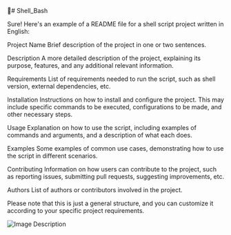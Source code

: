 🦏# Shell_Bash

Sure! Here's an example of a README file for a shell script project written in English:

Project Name
Brief description of the project in one or two sentences.

Description
A more detailed description of the project, explaining its purpose, features, and any additional relevant information.

Requirements
List of requirements needed to run the script, such as shell version, external dependencies, etc.

Installation
Instructions on how to install and configure the project. This may include specific commands to be executed, configurations to be made, and other necessary steps.

Usage
Explanation on how to use the script, including examples of commands and arguments, and a description of what each does.

Examples
Some examples of common use cases, demonstrating how to use the script in different scenarios.

Contributing
Information on how users can contribute to the project, such as reporting issues, submitting pull requests, suggesting improvements, etc.

Authors
List of authors or contributors involved in the project.

Please note that this is just a general structure, and you can customize it according to your specific project requirements.

![Image Description](https://hackaday.com/wp-content/uploads/2017/03/tux-on-htop-featured.jpg?w=800)


